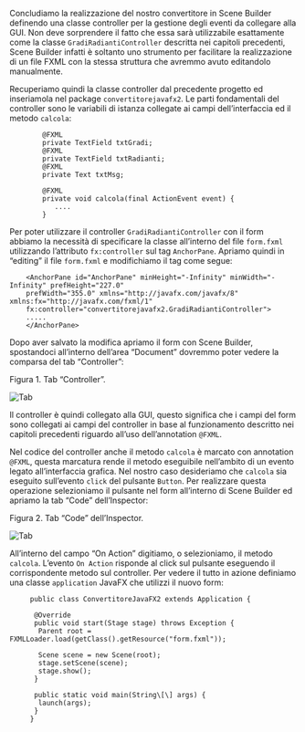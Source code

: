Concludiamo la realizzazione del nostro convertitore in Scene Builder definendo una classe controller per la gestione degli eventi da collegare alla GUI. Non deve sorprendere il fatto che essa sarà utilizzabile esattamente come la classe `GradiRadiantiController` descritta nei capitoli precedenti, Scene Builder infatti è soltanto uno strumento per facilitare la realizzazione di un file FXML con la stessa struttura che avremmo avuto editandolo manualmente.

Recuperiamo quindi la classe controller dal precedente progetto ed inseriamola nel package `convertitorejavafx2`. Le parti fondamentali del controller sono le variabili di istanza collegate ai campi dell’interfaccia ed il metodo `calcola`:

            @FXML
            private TextField txtGradi;
            @FXML
            private TextField txtRadianti;
            @FXML
            private Text txtMsg;
		    
            @FXML
            private void calcola(final ActionEvent event) {
               ....
            }
        

Per poter utilizzare il controller `GradiRadiantiController` con il form abbiamo la necessità di specificare la classe all’interno del file `form.fxml` utilizzando l’attributo `fx:controller` sul tag `AnchorPane`. Apriamo quindi in “editing” il file `form.fxml` e modifichiamo il tag come segue:

        <AnchorPane id="AnchorPane" minHeight="-Infinity" minWidth="-Infinity" prefHeight="227.0" 
        prefWidth="355.0" xmlns="http://javafx.com/javafx/8" xmlns:fx="http://javafx.com/fxml/1" 
        fx:controller="convertitorejavafx2.GradiRadiantiController">
        .....
        </AnchorPane>
        

Dopo aver salvato la modifica apriamo il form con Scene Builder, spostandoci all’interno dell’area “Document” dovremmo poter vedere la comparsa del tab “Controller”:

Figura 1. Tab “Controller”.

![Tab ](http://www.html.it/wp-content/uploads/2017/06/SceneBuilderGR10.png)

Il controller è quindi collegato alla GUI, questo significa che i campi del form sono collegati ai campi del controller in base al funzionamento descritto nei capitoli precedenti riguardo all’uso dell’annotation `@FXML`.

Nel codice del controller anche il metodo `calcola` è marcato con annotation `@FXML`, questa marcatura rende il metodo eseguibile nell’ambito di un evento legato all’interfaccia grafica. Nel nostro caso desideriamo che `calcola` sia eseguito sull’evento `click` del pulsante `Button`. Per realizzare questa operazione selezioniamo il pulsante nel form all’interno di Scene Builder ed apriamo la tab “Code” dell’Inspector:

Figura 2. Tab “Code” dell’Inspector.

![Tab ](http://www.html.it/wp-content/uploads/2017/06/SceneBuilderGR10.png)

All’interno del campo “On Action” digitiamo, o selezioniamo, il metodo `calcola`. L’evento `On Action` risponde al click sul pulsante eseguendo il corrispondente metodo sul controller. Per vedere il tutto in azione definiamo una classe `application` JavaFX che utilizzi il nuovo form:

         public class ConvertitoreJavaFX2 extends Application {
    
          @Override
          public void start(Stage stage) throws Exception {
           Parent root = FXMLLoader.load(getClass().getResource("form.fxml"));
          
           Scene scene = new Scene(root);
           stage.setScene(scene);
           stage.show();
          }

          public static void main(String\[\] args) {
           launch(args);
          }
         }